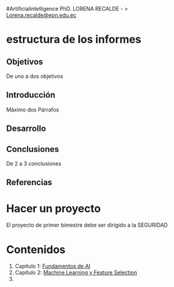 #Artificialintelligence 
PhD. LORENA RECALDE  - > Lorena.recalde@epn.edu.ec

# estructura de los informes 
## Objetivos 
De uno a dos objetivos 
## Introducción
Máximo dos Párrafos 
## Desarrollo 

## Conclusiones 
De 2 a 3 conclusiones 
## Referencias

# Hacer un proyecto 
El proyecto de primer bimestre debe ser dirigido a la SEGURIDAD 
# Contenidos
1. Capitulo 1: [Fundamentos de AI](Fundamentos%20de%20AI.md)
2. Capítulo 2: [Machine Learning y Feature Selection](Machine%20Learning%20y%20Feature%20Selection.md)
3. 